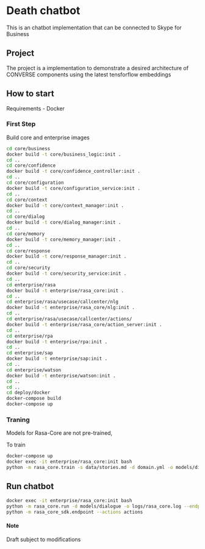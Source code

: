 # Death chatbot
This is an chatbot implementation that can be connected to Skype for Business

## Project
The project is a implementation to demonstrate a desired architecture of CONVERSE components using the latest tensforflow embeddings

## How to start

Requirements - Docker

### First Step
Build core and enterprise images

```sh
cd core/business
docker build -t core/business_logic:init .
cd ..
cd core/confidence
docker build -t core/confidence_controller:init .
cd ..
cd core/configuration
docker build -t core/configuration_service:init .
cd ..
cd core/context
docker build -t core/context_manager:init .
cd ..
cd core/dialog
docker build -t core/dialog_manager:init .
cd ..
cd core/memory
docker build -t core/memory_manager:init .
cd ..
cd core/response
docker build -t core/response_manager:init .
cd ..
cd core/security
docker build -t core/security_service:init .
cd ..
cd enterprise/rasa
docker build -t enterprise/rasa_core:init .
cd ..
cd enterprise/rasa/usecase/callcenter/nlg
docker build -t enterprise/rasa_core/nlg:init .
cd ..
cd enterprise/rasa/usecase/callcenter/actions/
docker build -t enterprise/rasa_core/action_server:init .
cd ..
cd enterprise/rpa
docker build -t enterprise/rpa:init .
cd ..
cd enterprise/sap
docker build -t enterprise/sap:init .
cd ..
cd enterprise/watson
docker build -t enterprise/watson:init .
cd ..
cd ..
cd deploy/docker
docker-compose build
docker-compose up
```

### Traning
Models for Rasa-Core are not pre-trained,

To train
```sh
docker-compose up
docker exec -it enterprise/rasa_core:init bash
python -m rasa_core.train -s data/stories.md -d domain.yml -o models/dialogue --debug
```

## Run chatbot
```sh
docker exec -it enterprise/rasa_core:init bash
python -m rasa_core.run -d models/dialogue -o logs/rasa_core.log --endpoints endpoints.yml --port 5005
python -m rasa_core_sdk.endpoint --actions actions
```


#### Note
Draft subject to modifications
